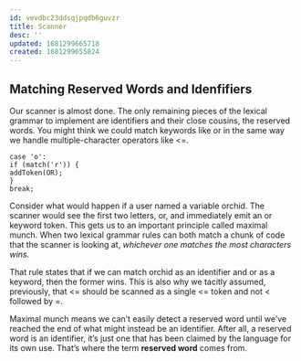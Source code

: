 ```yaml
---
id: vevdbc23ddsqjpqdb6guvzr
title: Scanner
desc: ''
updated: 1681299665718
created: 1681299655824
---
```


## Matching Reserved Words and Idenfifiers

Our scanner is almost done. The only remaining pieces of the lexical grammar to implement are identifiers and their close cousins, the reserved words. You might think we could match keywords like or in the same way we handle multiple-character operators like <=.

```
case 'o':
if (match('r')) {
addToken(OR);
}
break;
```

Consider what would happen if a user named a variable orchid. The scanner would see the first two letters, or, and immediately emit an or keyword token. This gets us to an important principle called maximal munch. When two lexical grammar rules can both match a chunk of code that the scanner is looking at, _whichever one matches the most characters wins._

That rule states that if we can match orchid as an identifier and or as a keyword, then the former wins. This is also why we tacitly assumed, previously, that <= should be scanned as a single <= token and not < followed by =.

Maximal munch means we can’t easily detect a reserved word until we’ve reached the end of what might instead be an identifier. After all, a reserved word is an identifier, it’s just one that has been claimed by the language for its own use. That’s where the term **reserved word** comes from.
